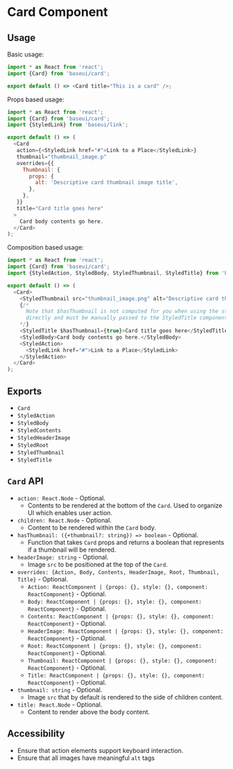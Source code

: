 # Card Component

## Usage

Basic usage:

```javascript
import * as React from 'react';
import {Card} from 'baseui/card';

export default () => <Card title="This is a card" />;
```

Props based usage:

```javascript
import * as React from 'react';
import {Card} from 'baseui/card';
import {StyledLink} from 'baseui/link';

export default () => (
  <Card
   action={<StyledLink href="#">Link to a Place</StyledLink>}
   thumbnail="thumbnail_image.p"
   overrides={{
     Thumbnail: {
       props: {
         alt: 'Descriptive card thumbnail image title',
       },
     },
   }}
   title="Card title goes here"
  >
    Card body contents go here.
  </Card>
);
```

Composition based usage:

```javascript
import * as React from 'react';
import {Card} from 'baseui/card';
import {StyledAction, StyledBody, StyledThumbnail, StyledTitle} from 'baseui/card';

export default () => (
  <Card>
    <StyledThumbnail src="thumbnail_image.png" alt="Descriptive card thumbnail image title" />
    {/*
      Note that $hasThumbnail is not computed for you when using the styled components
      directly and must be manually passed to the StyledTitle component.
    */}
    <StyledTitle $hasThumbnail={true}>Card title goes here</StyledTitle>
    <StyledBody>Card body contents go here.</StyledBody>
    <StyledAction>
      <StyledLink href="#">Link to a Place</StyledLink>
    </StyledAction>
  </Card>
);
```

## Exports

* `Card`
* `StyledAction`
* `StyledBody`
* `StyledContents`
* `StyledHeaderImage`
* `StyledRoot`
* `StyledThumbnail`
* `StyledTitle`

## `Card` API

* `action: React.Node` - Optional.
  * Contents to be rendered at the bottom of the `Card`. Used to organize UI which enables user
    action.
* `children: React.Node` - Optional.
  * Content to be rendered within the `Card` body.
* `hasThumbnail: ({+thumbnail?: string}) => boolean` - Optional.
  * Function that takes `Card` props and returns a boolean that represents if a thumbnail will be
  rendered.
* `headerImage: string` - Optional.
  * Image `src` to be positioned at the top of the `Card`.
* `overrides: {Action, Body, Contents, HeaderImage, Root, Thumbnail, Title}` - Optional.
  * `Action: ReactComponent | {props: {}, style: {}, component: ReactComponent}` - Optional.
  * `Body: ReactComponent | {props: {}, style: {}, component: ReactComponent}` - Optional.
  * `Contents: ReactComponent | {props: {}, style: {}, component: ReactComponent}` - Optional.
  * `HeaderImage: ReactComponent | {props: {}, style: {}, component: ReactComponent}` - Optional.
  * `Root: ReactComponent | {props: {}, style: {}, component: ReactComponent}` - Optional.
  * `Thumbnail: ReactComponent | {props: {}, style: {}, component: ReactComponent}` - Optional.
  * `Title: ReactComponent | {props: {}, style: {}, component: ReactComponent}` - Optional.
* `thumbnail: string` - Optional.
  * Image `src` that by default is rendered to the side of children content.
* `title: React.Node` - Optional.
  * Content to render above the body content.

## Accessibility

* Ensure that action elements support keyboard interaction.
* Ensure that all images have meaningful `alt` tags
